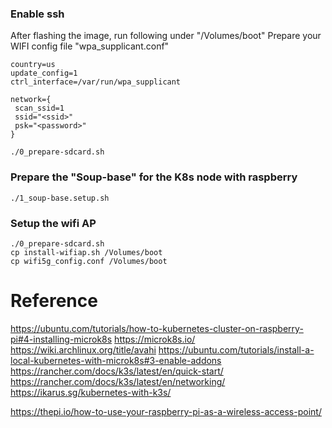 
### Enable ssh
After flashing the image, run following under "/Volumes/boot"
Prepare your WIFI config file "wpa_supplicant.conf"
```
country=us
update_config=1
ctrl_interface=/var/run/wpa_supplicant

network={
 scan_ssid=1
 ssid="<ssid>"
 psk="<password>"
}
```
```
./0_prepare-sdcard.sh
```

### Prepare the "Soup-base" for the K8s node with raspberry
```
./1_soup-base.setup.sh
```

### Setup the wifi AP
```
./0_prepare-sdcard.sh
cp install-wifiap.sh /Volumes/boot
cp wifi5g_config.conf /Volumes/boot
```


# Reference
https://ubuntu.com/tutorials/how-to-kubernetes-cluster-on-raspberry-pi#4-installing-microk8s
https://microk8s.io/
https://wiki.archlinux.org/title/avahi
https://ubuntu.com/tutorials/install-a-local-kubernetes-with-microk8s#3-enable-addons
https://rancher.com/docs/k3s/latest/en/quick-start/
https://rancher.com/docs/k3s/latest/en/networking/
https://ikarus.sg/kubernetes-with-k3s/

https://thepi.io/how-to-use-your-raspberry-pi-as-a-wireless-access-point/